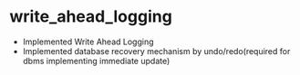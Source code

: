 # write_ahead_logging
- Implemented Write Ahead Logging
- Implemented database recovery mechanism by undo/redo(required for dbms implementing immediate update)